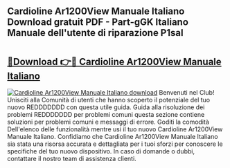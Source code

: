 ## Cardioline Ar1200View Manuale Italiano Download gratuit PDF - Part-gGK Italiano Manuale dell'utente di riparazione P1saI

# <h2><a href="http://dfa5ys.blite.top/?on=Cardioline+Ar1200View+Manuale+Italiano">🔗Download 👉🔴 Cardioline Ar1200View Manuale Italiano</a></h2>

[![Cardioline Ar1200View Manuale Italiano download](https://i.imgur.com/lujVjoI.png)](http://dfa5ys.blite.top/?on=Cardioline+Ar1200View+Manuale+Italiano)
Benvenuti nel Club! Unisciti alla Comunità di utenti che hanno scoperto il potenziale del tuo nuovo REDDDDDDD con questa utile guida. Guida alla risoluzione dei problemi REDDDDDDD per problemi comuni questa sezione contiene soluzioni per problemi comuni e messaggi di errore. Goditi la comodità Dell'elenco delle funzionalità mentre usi il tuo nuovo Cardioline Ar1200View Manuale Italiano. Confidiamo che Cardioline Ar1200View Manuale Italiano sia stata una risorsa accurata e dettagliata per i tuoi sforzi per conoscere le specifiche del tuo nuovo dispositivo. In caso di domande o dubbi, contattare il nostro team di assistenza clienti.
